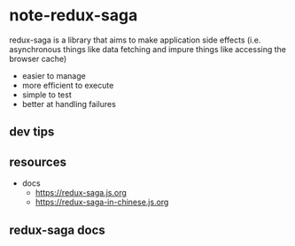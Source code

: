 # note-redux-saga  
redux-saga is a library that aims to make application side effects (i.e. asynchronous things like data fetching and impure things like accessing the browser cache)
- easier to manage
- more efficient to execute
- simple to test
- better at handling failures


## dev tips

## resources
- docs
    - https://redux-saga.js.org
    - https://redux-saga-in-chinese.js.org

## redux-saga docs 

### 